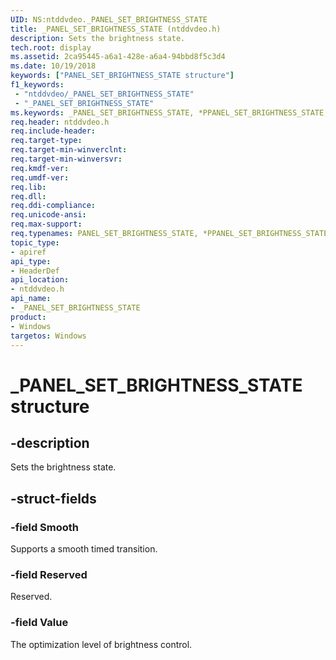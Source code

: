 ```yaml
---
UID: NS:ntddvdeo._PANEL_SET_BRIGHTNESS_STATE
title: _PANEL_SET_BRIGHTNESS_STATE (ntddvdeo.h)
description: Sets the brightness state.
tech.root: display
ms.assetid: 2ca95445-a6a1-428e-a6a4-94bbd8f5c3d4
ms.date: 10/19/2018
keywords: ["PANEL_SET_BRIGHTNESS_STATE structure"]
f1_keywords:
 - "ntddvdeo/_PANEL_SET_BRIGHTNESS_STATE"
 - "_PANEL_SET_BRIGHTNESS_STATE"
ms.keywords: _PANEL_SET_BRIGHTNESS_STATE, *PPANEL_SET_BRIGHTNESS_STATE, PANEL_SET_BRIGHTNESS_STATE,
req.header: ntddvdeo.h
req.include-header:
req.target-type:
req.target-min-winverclnt:
req.target-min-winversvr:
req.kmdf-ver:
req.umdf-ver:
req.lib:
req.dll:
req.ddi-compliance:
req.unicode-ansi:
req.max-support:
req.typenames: PANEL_SET_BRIGHTNESS_STATE, *PPANEL_SET_BRIGHTNESS_STATE
topic_type:
- apiref
api_type:
- HeaderDef
api_location:
- ntddvdeo.h
api_name:
- _PANEL_SET_BRIGHTNESS_STATE
product: 
- Windows
targetos: Windows
---
```


# _PANEL_SET_BRIGHTNESS_STATE structure

## -description

Sets the brightness state.

## -struct-fields

### -field Smooth

Supports a smooth timed transition.

### -field Reserved

Reserved.

### -field Value

The optimization level of brightness control.

